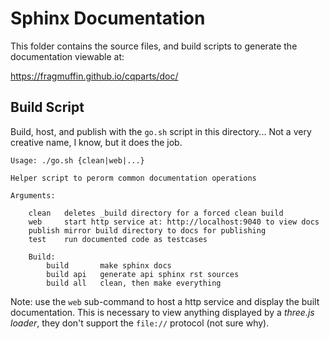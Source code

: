 # Sphinx Documentation

This folder contains the source files, and build scripts to generate
the documentation viewable at:

https://fragmuffin.github.io/cqparts/doc/

## Build Script

Build, host, and publish with the `go.sh` script in this directory...
Not a very creative name, I know, but it does the job.

    Usage: ./go.sh {clean|web|...}

    Helper script to perorm common documentation operations

    Arguments:

        clean   deletes _build directory for a forced clean build
        web     start http service at: http://localhost:9040 to view docs
        publish mirror build directory to docs for publishing
        test    run documented code as testcases

        Build:
            build       make sphinx docs
            build api   generate api sphinx rst sources
            build all   clean, then make everything

Note: use the `web` sub-command to host a http service and display the built
documentation. This is necessary to view anything displayed by a
_three.js loader_, they don't support the `file://` protocol (not sure why).
